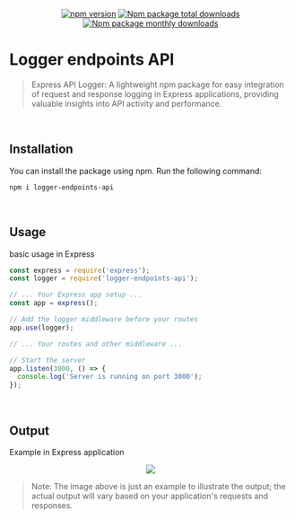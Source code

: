 <div align="center">

[![npm version](https://img.shields.io/npm/v/logger-endpoints-api.svg?style=plastic&logo=npm)](https://www.npmjs.org/package/logger-endpoints-api)
[![Npm package total downloads](https://badgen.net/npm/dt/logger-endpoints-api)](https://npmjs.com/package/logger-endpoints-api)
[![Npm package monthly downloads](https://badgen.net/npm/dm/logger-endpoints-api)](https://npmjs.ccom/package/logger-endpoints-api)

</div>

# Logger endpoints API
> Express API Logger: A lightweight npm package for easy integration of request and response logging in Express applications, providing valuable insights into API activity and performance.

<br>

## Installation
You can install the package using npm. Run the following command:

```
npm i logger-endpoints-api
```

<br>

## Usage
basic usage in Express

```js
const express = require('express');
const logger = require('logger-endpoints-api');

// ... Your Express app setup ...
const app = express();

// Add the logger middleware before your routes
app.use(logger);

// ... Your routes and other middleware ...

// Start the server
app.listen(3000, () => {
  console.log('Server is running on port 3000');
});
```

<br>

## Output
Example in Express application

<p align="center">
<img src="https://github.com/PedroFnseca/logger-endpoints-api/assets/97262778/4d4f22a9-29fa-412c-a4ed-2734cb1e6ddf">
</p>

> Note: The image above is just an example to illustrate the output; the actual output will vary based on your application's requests and responses.


